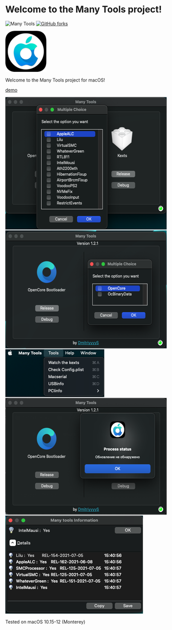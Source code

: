 # Welcome to the Many Tools project!
![Many Tools](https://img.shields.io/badge/Many%20Tools-1.2.1-green)
[![GitHub forks](https://img.shields.io/badge/Download-program-yellow)](https://github.com/DmitriyyyyS/ManyTools/releases/tag/1.2.1)


<img src="https://github.com/DmitriyyyyS/ManyTools/blob/main/Others/p/logo.png" width="128" height="128"/>

Welcome to the Many Tools project for macOS!
  
[demo](./Others/p/1.png)


<img src="https://github.com/DmitriyyyyS/ManyTools/blob/main/Others/p/5.png" width="558" height="413"/>

<img src="https://github.com/DmitriyyyyS/ManyTools/blob/main/Others/p/6.png" width="562" height="368"/>


<img src="https://github.com/DmitriyyyyS/ManyTools/blob/main/Others/p/3.png" width="309" height="149"/>

<img src="https://github.com/DmitriyyyyS/ManyTools/blob/main/Others/p/4.png" width="559" height="364"/>

<img src="https://github.com/DmitriyyyyS/ManyTools/blob/main/Others/p/7.png" width="430" height="306"/>


Tested on macOS 10.15-12 (Monterey)

